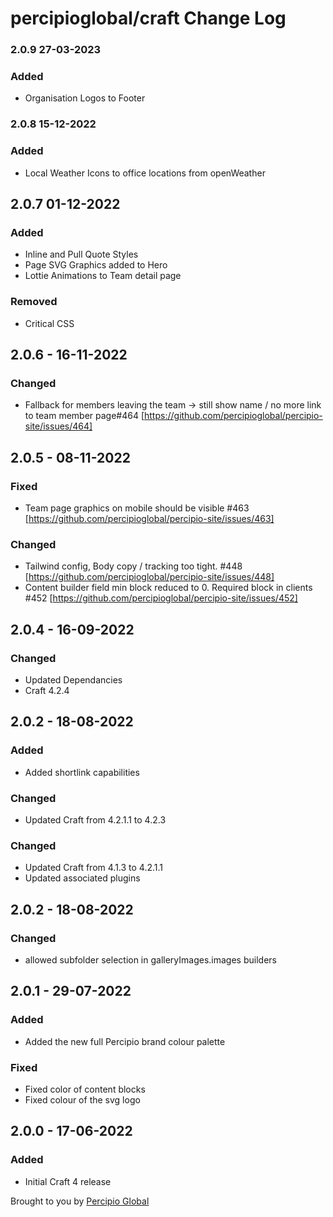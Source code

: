 # percipioglobal/craft Change Log

### 2.0.9 27-03-2023

### Added
- Organisation Logos to Footer

### 2.0.8 15-12-2022

### Added
- Local Weather Icons to office locations from openWeather

## 2.0.7 01-12-2022
### Added
- Inline and Pull Quote Styles
- Page SVG Graphics added to Hero
- Lottie Animations to Team detail page

### Removed 
- Critical CSS

## 2.0.6 - 16-11-2022

### Changed
- Fallback for members leaving the team → still show name / no more link to team member page#464 [https://github.com/percipioglobal/percipio-site/issues/464]

## 2.0.5 - 08-11-2022

### Fixed
- Team page graphics on mobile should be visible #463 [https://github.com/percipioglobal/percipio-site/issues/463]

### Changed
- Tailwind config, Body copy / tracking too tight. #448 [https://github.com/percipioglobal/percipio-site/issues/448]
- Content builder field min block reduced to 0. Required block in clients #452 [https://github.com/percipioglobal/percipio-site/issues/452]

## 2.0.4 - 16-09-2022

### Changed
- Updated Dependancies
- Craft 4.2.4

## 2.0.2 - 18-08-2022

### Added
- Added shortlink capabilities

### Changed
- Updated Craft from 4.2.1.1 to 4.2.3

### Changed
- Updated Craft from 4.1.3 to 4.2.1.1
- Updated associated plugins

## 2.0.2 - 18-08-2022

### Changed
- allowed subfolder selection in galleryImages.images builders


## 2.0.1 - 29-07-2022

### Added
- Added the new full Percipio brand colour palette

### Fixed
- Fixed color of content blocks
- Fixed colour of the svg logo

## 2.0.0 - 17-06-2022

### Added
- Initial Craft 4 release

Brought to you by [Percipio Global](https://percipio.london/)